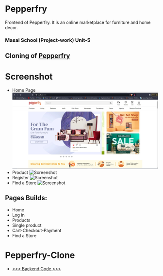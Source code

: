 # Pepperfry
Frontend of Pepperfry. It is an online marketplace for furniture and home decor.
### Masai School (Project-work) Unit-5
Cloning of [Pepperfry](https://pepperfry.hramdas.in/)
--
# Screenshot
* Home Page
![Screenshot](src/Screenshot/home.jpeg)
* Product
![Screenshot](src/Sreenshot/single_product.jpeg)
* Register
![Screenshot](Screen-Shot/log-in.png)
* Find a Store
![Screenshot](Screen-Shot/findaStore.png)
## Pages Builds:
* Home
* Log in
* Products
* Single product
* Cart-Checkout-Payment
* Find a Store
# Pepperfry-Clone


* [<<< Backend Code >>>](https://github.com/hramdas/pepperfry-api)
